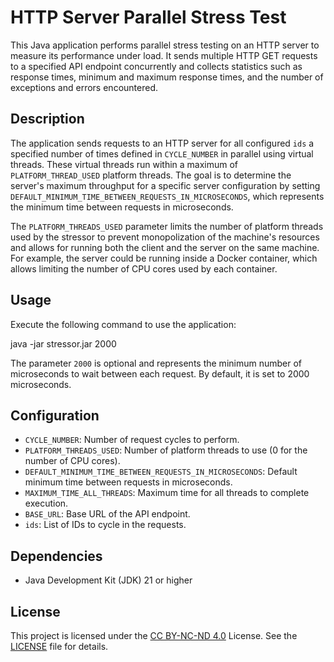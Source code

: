 # HTTP Server Parallel Stress Test

This Java application performs parallel stress testing on an HTTP server to measure its performance under load. It sends multiple HTTP GET requests to a specified API endpoint concurrently and collects statistics such as response times, minimum and maximum response times, and the number of exceptions and errors encountered.

## Description

The application sends requests to an HTTP server for all configured `ids` a specified number of times defined in `CYCLE_NUMBER` in parallel using virtual threads. These virtual threads run within a maximum of `PLATFORM_THREAD_USED` platform threads. The goal is to determine the server's maximum throughput for a specific server configuration by setting `DEFAULT_MINIMUM_TIME_BETWEEN_REQUESTS_IN_MICROSECONDS`, which represents the minimum time between requests in microseconds.

The `PLATFORM_THREADS_USED` parameter limits the number of platform threads used by the stressor to prevent monopolization of the machine's resources and allows for running both the client and the server on the same machine. For example, the server could be running inside a Docker container, which allows limiting the number of CPU cores used by each container.

## Usage

Execute the following command to use the application:

java -jar stressor.jar 2000

The parameter `2000` is optional and represents the minimum number of microseconds to wait between each request. By default, it is set to 2000 microseconds.


## Configuration

- `CYCLE_NUMBER`: Number of request cycles to perform.
- `PLATFORM_THREADS_USED`: Number of platform threads to use (0 for the number of CPU cores).
- `DEFAULT_MINIMUM_TIME_BETWEEN_REQUESTS_IN_MICROSECONDS`: Default minimum time between requests in microseconds.
- `MAXIMUM_TIME_ALL_THREADS`: Maximum time for all threads to complete execution.
- `BASE_URL`: Base URL of the API endpoint.
- `ids`: List of IDs to cycle in the requests.

## Dependencies

- Java Development Kit (JDK) 21 or higher

## License

This project is licensed under the [CC BY-NC-ND 4.0](https://creativecommons.org/licenses/by-nc-nd/4.0/) License. See the [LICENSE](LICENSE.md) file for details.

